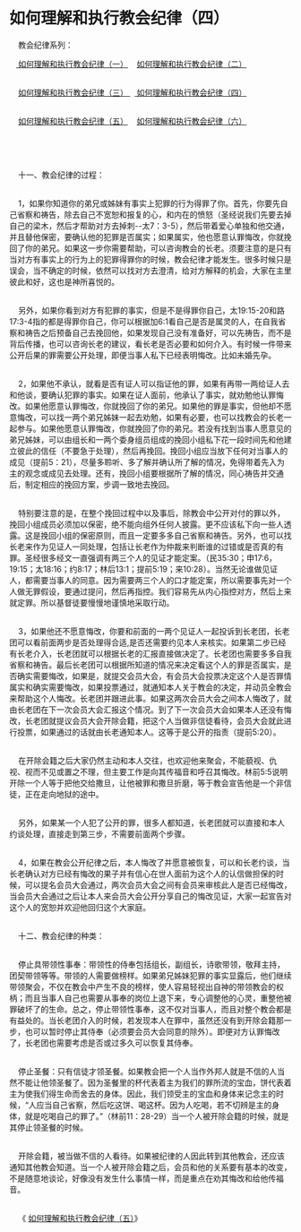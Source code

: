 # 如何理解和执行教会纪律（四）



<p>&nbsp; &nbsp; 教会纪律系列：</p>

<p>&nbsp; &nbsp;<a href="/node/12550"> 如何理解和执行教会纪律（一）</a>&nbsp;&nbsp; &nbsp;<a href="/node/12551">如何理解和执行教会纪律（二）</a></p>

<p><br />
&nbsp; &nbsp; <a href="/node/12892">如何理解和执行教会纪律（三）&nbsp;</a>&nbsp; <a href="/node/12552">&nbsp;如何理解和执行教会纪律（四）</a></p>

<p><br />
&nbsp; &nbsp;&nbsp;<a href="/node/12553">如何理解和执行教会纪律（五）</a>&nbsp;&nbsp; &nbsp;<a href="/node/12893">如何理解和执行教会纪律（六）</a></p>

<p>&nbsp;</p>

<p>&nbsp;</p>

<p>&nbsp; &nbsp; 十一、教会纪律的过程：</p>

<p><br />
&nbsp; &nbsp; 1，如果你知道你的弟兄或姊妹有事实上犯罪的行为得罪了你。首先，你要先自己省察和祷告，除去自己不宽恕和报复的心，和内在的愤怒（圣经说我们先要去掉自己的梁木，然后才帮助对方去掉刺--太7：3-5），然后带着爱心单独和他交通，并且替他保密，要确认他的犯罪是否属实；如果属实，他也愿意认罪悔改，你就挽回了你的弟兄。如果这一步你需要帮助，可以咨询教会的长老。须要注意的是只有当对方有事实上的行为上的犯罪得罪你的时候，教会纪律才能发生。很多时候只是误会，当不确定的时候，依然可以找对方去澄清，给对方解释的机会，大家在主里彼此和好，这也是神所喜悦的。</p>

<p><br />
&nbsp; &nbsp; 另外，如果你看到对方有犯罪的事实，但是不是得罪你自己，太19:15-20和路17:3-4指的都是得罪你自己，你可以根据加6:1看自己是否是属灵的人，在自我省察和祷告之后预备自己去挽回他，如果发现自己没有准备好，可以先祷告，而不是背后传播，也可以咨询长老的建议，看长老是否必要和如何介入。有时候一件带来公开后果的罪需要公开处理，即便当事人私下已经表明悔改。比如未婚先孕。</p>

<p><br />
&nbsp; &nbsp; 2，如果他不承认，就看是否有证人可以指证他的罪，如果有再带一两给证人去和他谈，要确认犯罪的事实。如果在证人面前，他承认了事实，就劝勉他认罪悔改。如果他愿意认罪悔改，你就挽回了你的弟兄。如果他的罪是事实，但他却不愿意悔改，可以找一两个弟兄姊妹一起去劝勉，如果有必要，也可以找教会的长老一起参与。如果他愿意认罪悔改，你就挽回了你的弟兄。若没有找到当事人愿意见的弟兄姊妹，可以由组长和一两个委身组员组成的挽回小组私下花一段时间先和他建立彼此的信任（不要急于处理），然后再挽回。挽回小组应当放下任何对当事人的成见（提前5：21），尽量多聆听、多了解并确认所了解的情况，免得带着先入为主的观念或成见去处理。还有，挽回小组要根据所了解的情况，同心祷告并交通后，制定相应的挽回方案，步调一致地去挽回。</p>

<p><br />
&nbsp; &nbsp; 特别要注意的是，在整个挽回过程中以及事后，除教会中公开对付的罪以外，挽回小组成员必须加以保密，绝不能向组外任何人披露。更不应该私下向一些人透露。这是挽回小组的保密原则，而且一定要多多自己省察和祷告。另外，也可以找长老来作为见证人一同处理，包括让长老作为仲裁来判断谁的过错或是否真的有罪。圣经很多经文一直强调有两三个人的见证才能定案。（民35:30；申17:6，19:15；太18:16；约8:17；林后13:1；提前5:19；来10:28）。当然无论谁做见证人，都需要当事人的同意。因为需要两三个人的口才能定案，所以需要事先对一个人做无罪假设，要通过提问，然后再指控。我们容易先从内心指控对方，然后上来就定罪。所以基督徒要慢慢地谨慎地采取行动。</p>

<p><br />
&nbsp; &nbsp; 3，如果他还不愿意悔改，你要和前面的一两个见证人一起投诉到长老团，长老团可以看前面两步是否处理得合适,是否还需要约见本人来核实。如果第二步已经有长老介入，长老团就可以根据长老的汇报直接做决定了。长老团也需要多多自我省察和祷告。最后长老团可以根据所知道的情况来决定看这个人的罪是否属实，是否确实需要悔改，如果是，就提交会员大会，有会员大会投票决定这个人是否罪情属实和确实需要悔改，如果投票通过，就通知本人关于教会的决定，并动员全教会来帮助这个人悔改。长老团并跟进此事。如果这两次会员大会之间本人悔改了，就由长老团在下一次会员大会汇报这个情况。到了下一次会员大会如果本人还没有悔改，长老团就提议会员大会开除会籍，把这个人当做非信徒看待，会员大会就此进行投票，如果通过的话就由长老通知本人。这等于是公开的指责（提前5:20）。</p>

<p><br />
&nbsp; &nbsp; 在开除会籍之后大家仍然主动和本人交往，也欢迎他来聚会，不能藐视、仇视、视而不见或置之不理，但主要工作是向其传福音和呼召其悔改。林前5:5说明开除一个人等于把他交给撒旦，让他被罪和撒旦折磨，等于教会宣告他是一个非信徒，正在走向地狱的途中。</p>

<p><br />
&nbsp; &nbsp; 另外，如果某一个人犯了公开的罪，很多人都知道，长老团就可以直接和本人约谈处理，直接走到第三步，不需要前面两个步骤。</p>

<p><br />
&nbsp; &nbsp; 4，如果在教会公开纪律之后，本人悔改了并愿意被恢复，可以和长老约谈，当长老确认对方已经有悔改的果子并有信心在世人面前为这个人的认信做担保的时候，可以提名会员大会通过，两次会员大会之间有会员来审核此人是否已经悔改，当会员大会通过之后让本人来会员大会公开分享自己的悔改见证，大家一起宣告对这个人的宽恕并欢迎他回归这个大家庭。</p>

<p><br />
&nbsp;&nbsp; &nbsp;十二、教会纪律的种类：</p>

<p><br />
&nbsp; &nbsp; 停止具带领性事奉：带领性的侍奉包括组长，副组长，诗歌带领，敬拜主持，团契带领等等。带领的人需要做榜样。如果弟兄姊妹犯罪的事实显露后，他们继续带领聚会，不仅在教会中产生不良的榜样，使人容易轻视出自神的带领教会的权柄；而且当事人自己也需要从事奉的岗位上退下来，专心调整他的心灵，重整他被罪破坏了的生命。总之，停止带领性事奉，这不仅对当事人，而且对整个教会都是有益处的。当长老团介入的时候，若发现本人在罪中，虽然还没有到开除会籍那一步，也可以暂时停止其侍奉（必须要会员大会同意的除外）。即便对方认罪悔改了，长老团也需要考虑是否或过多久可以恢复其侍奉。</p>

<p><br />
&nbsp;&nbsp; &nbsp;停止圣餐：只有信徒才领圣餐。如果教会把一个人当作外邦人就是不信的人当然不能让他领圣餐了。因为圣餐里的杯代表着主为我们的罪所流的宝血，饼代表着主为使我们得生命而舍去的身体。因此，我们领受主的宝血和身体来记念主的时候，“人应当自己省察，然后吃这饼、喝这杯。因为人吃喝，若不切辨是主的身体，就是吃喝自己的罪了。”（林前11：28-29）当一个人被开除会籍的时候，就是其停止领圣餐的时候。</p>

<p><br />
&nbsp;&nbsp; &nbsp;开除会籍，被当做不信的人看待。如果被纪律的人因此转到其他教会，还应该通知其他教会知道。当一个人被开除会籍之后，会员和他的关系要有基本的改变，不是随意地谈论，好像没有发生什么事情一样，而是重点在劝其悔改和给他传福音。</p>

<p><br />
&nbsp;&nbsp; &nbsp;《&nbsp;<a href="/node/12553">如何理解和执行教会纪律（五）</a>》</p>